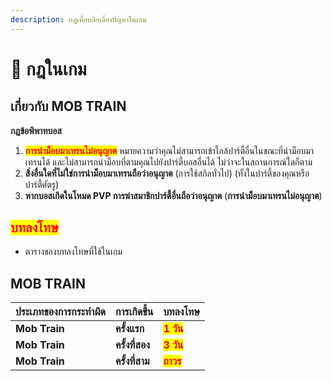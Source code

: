 ```yaml
---
description: กฎเพื่อหลีกเลี่ยงปัญหาในเกม
---
```


# 📜 กฎในเกม

## **เกี่ยวกับ MOB TRAIN**

**กฎข้อพิพาทบอส**

1. <mark style="color:red;">**การนำม็อบมาเทรนไม่อนุญาต**</mark> หมายความว่าคุณไม่สามารถเข้าใกล้ปาร์ตี้อื่นในขณะที่นำม็อบมาเทรนได้ และไม่สามารถนำม็อบที่ตามคุณไปยังปาร์ตี้บอสอื่นได้ ไม่ว่าจะในสถานการณ์ใดก็ตาม
2. **สิ่งอื่นใดที่ไม่ใช่การนำม็อบมาเทรนถือว่าอนุญาต** (การใช้สกิลทั่วไป) (ทั้งในปาร์ตี้ของคุณหรือปาร์ตี้ศัตรู)
3. **หากบอสเกิดในโหมด PVP การฆ่าสมาชิกปาร์ตี้อื่นถือว่าอนุญาต** (**การนำม็อบมาเทรนไม่อนุญาต**)

## <mark style="color:red;">**บทลงโทษ**</mark>

* ตารางของบทลงโทษที่ใช้ในเกม

## MOB TRAIN

| ประเภทของการกระทำผิด | การเกิดขึ้น | บทลงโทษ                                      |
| --------------------- | ----------- | --------------------------------------------- |
| **Mob Train**         | **ครั้งแรก**| <mark style="color:red;">**1 วัน**</mark>    |
| **Mob Train**         | **ครั้งที่สอง**| <mark style="color:red;">**3 วัน**</mark>    |
| **Mob Train**         | **ครั้งที่สาม**| <mark style="color:red;">**ถาวร**</mark>    |